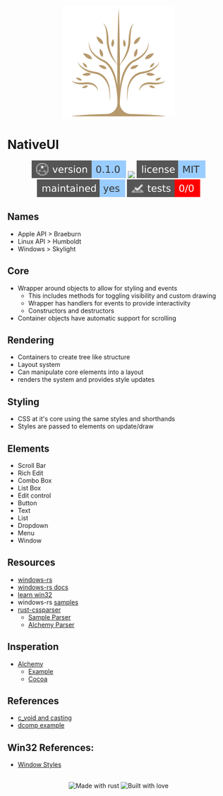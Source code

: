 <div align="center">

![Native UI Logo](assets/images/Native2.png)

</div>

# NativeUI 

<!-- Header Badges -->

<div align="center">
  
<img src="assets/badges/version.svg" alt="Version"/>
<a href="https://github.com/Tired-Fox/NativeUI/releases" alt="Release"><img src="https://img.shields.io/github/v/release/tired-fox/NativeUI.svg?style=flat-square&color=9cf"/></a>
<a href="https://github.com/Tired-Fox/NativeUI/blob/main/LICENSE" alt="License"><img src="assets/badges/license.svg"/></a>
<br>
<img src="assets/badges/maintained.svg" alt="Maintained"/>
<img src="assets/badges/tests.svg" alt="Tests"/>
  
</div>

<!-- End Header -->

## Names
  - Apple API > Braeburn
  - Linux API > Humboldt
  - Windows > Skylight

## Core
- Wrapper around objects to allow for styling and events
  - This includes methods for toggling visibility and custom drawing
  - Wrapper has handlers for events to provide interactivity
  - Constructors and destructors
- Container objects have automatic support for scrolling

## Rendering
- Containers to create tree like structure
- Layout system
- Can manipulate core elements into a layout
- renders the system and provides style updates

## Styling
- CSS at it's core using the same styles and shorthands
- Styles are passed to elements on update/draw

## Elements
  - Scroll Bar
  - Rich Edit
  - Combo Box
  - List Box
  - Edit control
  - Button
  - Text
  - List
  - Dropdown
  - Menu
  - Window

## Resources
- [windows-rs](https://github.com/microsoft/windows-rs)
- [windows-rs docs](https://microsoft.github.io/windows-docs-rs/doc/windows/Win32/System/LibraryLoader/fn.GetModuleHandleA.html)
- [learn win32](https://learn.microsoft.com/en-us/windows/win32/learnwin32/)
- windows-rs [samples](https://github.com/microsoft/windows-rs/blob/master/crates/samples/readme.md)
- [rust-cssparser](https://github.com/servo/rust-cssparser)
  - [Sample Parser](https://github.com/servo/servo/blob/master/components/style/stylesheets/rule_parser.rs)
  - [Alchemy Parser](https://github.com/ryanmcgrath/alchemy/blob/trunk/styles/src/styles_parser.rs)

## Insperation
- [Alchemy](https://github.com/ryanmcgrath/alchemy)
  - [Example](https://github.com/ryanmcgrath/alchemy/blob/trunk/examples/layout/src/main.rs)
  - [Cocoa](https://github.com/ryanmcgrath/alchemy/tree/trunk/cocoa)

## References
- [c_void and casting](https://stackoverflow.com/questions/24191249/working-with-c-void-in-an-ffi)
- [dcomp example](https://github.com/microsoft/windows-rs/blob/master/crates/samples/windows/dcomp/src/main.rs)

## Win32 References:
- [Window Styles](https://learn.microsoft.com/en-us/windows/win32/winmsg/window-styles)

<!-- Footer Badges --!>

<br>
<div align="center">
  <img src="assets/badges/made_with_rust.svg" alt="Made with rust"/>
  <img src="assets/badges/built_with_love.svg" alt="Built with love"/>
</div>

<!-- End Footer -->
